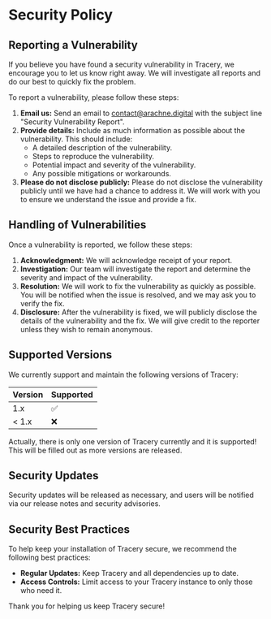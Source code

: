 # Security Policy

## Reporting a Vulnerability

If you believe you have found a security vulnerability in Tracery, we encourage you to let us know right away. We will investigate all reports and do our best to quickly fix the problem.

To report a vulnerability, please follow these steps:

1. **Email us:** Send an email to [contact@arachne.digital](mailto:contact@arachne.digital) with the subject line "Security Vulnerability Report".
2. **Provide details:** Include as much information as possible about the vulnerability. This should include:
    - A detailed description of the vulnerability.
    - Steps to reproduce the vulnerability.
    - Potential impact and severity of the vulnerability.
    - Any possible mitigations or workarounds.
3. **Please do not disclose publicly:** Please do not disclose the vulnerability publicly until we have had a chance to address it. We will work with you to ensure we understand the issue and provide a fix.

## Handling of Vulnerabilities

Once a vulnerability is reported, we follow these steps:

1. **Acknowledgment:** We will acknowledge receipt of your report.
2. **Investigation:** Our team will investigate the report and determine the severity and impact of the vulnerability.
3. **Resolution:** We will work to fix the vulnerability as quickly as possible. You will be notified when the issue is resolved, and we may ask you to verify the fix.
4. **Disclosure:** After the vulnerability is fixed, we will publicly disclose the details of the vulnerability and the fix. We will give credit to the reporter unless they wish to remain anonymous.

## Supported Versions

We currently support and maintain the following versions of Tracery:

| Version | Supported          |
| ------- | ------------------ |
| 1.x     | :white_check_mark: |
| < 1.x   | :x:                |

Actually, there is only one version of Tracery currently and it is supported! This will be filled out as more versions are released.

## Security Updates

Security updates will be released as necessary, and users will be notified via our release notes and security advisories.

## Security Best Practices

To help keep your installation of Tracery secure, we recommend the following best practices:

- **Regular Updates:** Keep Tracery and all dependencies up to date.
- **Access Controls:** Limit access to your Tracery instance to only those who need it.

Thank you for helping us keep Tracery secure!
